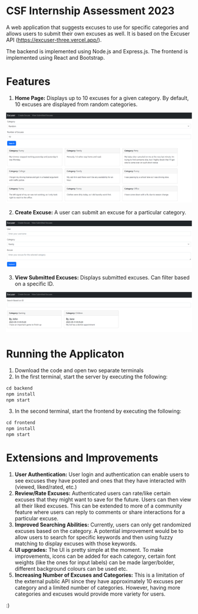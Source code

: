 # CSF Internship Assessment 2023

A web application that suggests excuses to use for specific categories and allows users to submit their own excuses as well. It is based on the Excuser API (https://excuser-three.vercel.app/). 

The backend is implemented using Node.js and Express.js. The frontend is implemented using React and Bootstrap. 

# Features
1. **Home Page:** Displays up to 10 excuses for a given category. By default, 10 excuses are displayed from random categories. 
<img src="/images/Home.png" /> 

2. **Create Excuse:** A user can submit an excuse for a particular category. 
<img src="/images/Create Excuse.png" /> 

3. **View Submitted Excuses:** Displays submitted excuses. Can filter based on a specific ID.
<img src="/images/View Excuses.png" /> 

# Running the Applicaton 
1. Download the code and open two separate terminals 
2. In the first terminal, start the server by executing the following:
```
cd backend
npm install 
npm start
```
3. In the second terminal, start the frontend by executing the following:
```
cd frontend 
npm install 
npm start
```

# Extensions and Improvements
1. **User Authentication:** User login and authentication can enable users to see excuses they have posted and ones that they have interacted with (viewed, liked/rated, etc.)
2. **Review/Rate Excuses:** Authenticated users can rate/like certain excuses that they might want to save for the future. Users can then view all their liked excuses. This can be extended to more of a community feature where users can reply to comments or share interactions for a particular excuse.  
3. **Improved Searching Abilities:** Currently, users can only get randomized excuses based on the category. A potential improvement would be to allow users to search for specific keywords and then using fuzzy matching to display excuses with those keywords. 
4. **UI upgrades:** The UI is pretty simple at the moment. To make improvements, icons can be added for each category, certain font weights (like the ones for input labels) can be made larger/bolder, different background colours can be used etc. 
5. **Increasing Number of Excuses and Categories:** This is a limitation of the external public API since they have approximately 10 excuses per category and a limited number of categories. However, having more categories and excuses would provide more variety for users. 


:)
